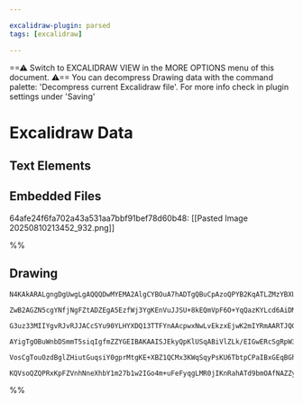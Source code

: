 ```yaml
---

excalidraw-plugin: parsed
tags: [excalidraw]

---
```

==⚠  Switch to EXCALIDRAW VIEW in the MORE OPTIONS menu of this document. ⚠== You can decompress Drawing data with the command palette: 'Decompress current Excalidraw file'. For more info check in plugin settings under 'Saving'


# Excalidraw Data

## Text Elements
## Embedded Files
64afe24f6fa702a43a531aa7bbf91bef78d60b48: [[Pasted Image 20250810213452_932.png]]

%%
## Drawing
```compressed-json
N4KAkARALgngDgUwgLgAQQQDwMYEMA2AlgCYBOuA7hADTgQBuCpAzoQPYB2KqATLZMzYBXUtiRoIACyhQ4zZAHoFAc0JRJQgEYA6bGwC2CgF7N6hbEcK4OCtptbErHALRY8RMpWdx8Q1TdIEfARcZgRmBShcZQUebQBGABZtAAYaOiCEfQQOKGZuAG1wMFAwMogSbghMXABxACkASUTsABUoegBBQnwKelIAfSEACQBZfXSyyFhEKsJ9aKR+csxu

ZwB2AGZN5cgYNfjNgFZtADZEgA5EzfWj3YgKEnVuJJSU+8kEQmVpF6O+YqQazKYLcd6AiDMKCkNgAawQAGE2Pg2KQqtDrMw4LhArlJuVNLhsLDlDChBxiEiUWiJBiOFicTkoPjIAAzHr4ADKsFBEkEHhZkOhcIQAHUnpJuACpkKYfDuTBeeh+ZV7mSfhxwvk0PF7mxsdg1PsdW97qThHBGsRtagCgBde6s8jZK3cDhCfD4e6EClYKq4NJq4QUzXM

G3uz33MIIYgvRJvRJJACcSYu90YLHYXDQ13TTFYnAAcpwxNwLvEkzxEjwK2mIYRmAARTJQGPcVkEML3TTB4gAUWC2Vy4Y9XohQjgxFwrdjOtul02PAuSfi6x44JlRA4sLdo/uKOJbbQHfwXYhUOnQhtEEQFJ9ykF7OCrok51wrIQVdZpw76xSPFwa5cCOTZ4lwXB1k0TRWRXTQEFZdYLmIU4Uk0S5BWYdxxFtQEwF1XD4kBB0IWwGE4F3T1igAX3

AYigTgOBuWnbDSmmT5siqIgfmZZYGEIBAKAAISJEkyQpKlUSqABiVlZLk/EIGwERcSgRpW30bk5URZFJIkKT4gQAyDIUpTSBUtSsmE4lzXJSkdJpdA6QZFSTOUpkLP0AAxDkFSVSFkVVYpFLc3IPM0kVxWIZ40GlSBTPM9TwvlHlsP8gVePi9z1IAJWEDUtReDKQtU9SAHkDSNF5TSCzLQvUzzOCgTzcH0HpjVQO4auKjyGtyTlCCMbD1yKsysqy

VosCgTouOzdBglZHiutGuqsiY0gprMtgKE+XBZ1QCMx3KWqSqyPsKU6TbtpCPaIBxGEqBGhKsgu+7WngVKxNjXjMJhT0AA1uFOVdvtI5F8AATW4RMLm0C4jniI5Th4TryiMNgDG4VjIHoAghGwwiyiox6xv0XLbNDa9PoU0kSH6wapQ3SAaeIbkEHItAUaZ0gSFGNhiAQM7cE0YI9pPM9ymZiSHKxiBBORG7SGUQkAAoa3WaheGBzX1dQFJtCOAB

KQVsoQZQPRxKpFZVnhNneXhbY1m27b1w2IGo4m+uFeFyqgLMR0jIKnRahATd9bmOAfNAZZyIWRe4aE8fubAiHZ1AE4Qe4OGD+PSETiFhCgLdsPT92grsAArBBsDyTks7gXn+cF4Wj1QMWM6ColfcYVp0fwTGIRmVKwmCaus0FJSoQMN7ZjQA79zYQ9Rc7duZSdAxOUyUfOHbZf91CKbR+73uKPwajwCJugn3CTGaKooA
```
%%